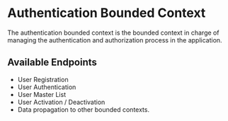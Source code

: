 # Authentication Bounded Context

The authentication bounded context is the bounded context in charge of managing the authentication and authorization process in the application.


## Available Endpoints

- User Registration
- User Authentication
- User Master List
- User Activation / Deactivation
- Data propagation to other bounded contexts.
